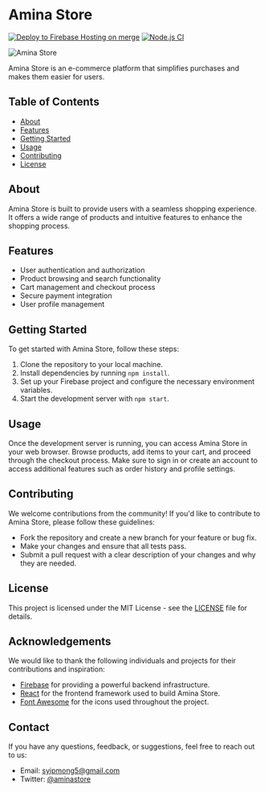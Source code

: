 # Amina Store

[![Deploy to Firebase Hosting on merge](https://github.com/Syipmong/ecommerce-store/actions/workflows/firebase-hosting-merge.yml/badge.svg)](https://github.com/Syipmong/ecommerce-store/actions/workflows/firebase-hosting-merge.yml)          [![Node.js CI](https://github.com/Syipmong/ecommerce-store/actions/workflows/node.js.yml/badge.svg)](https://github.com/Syipmong/ecommerce-store/actions/workflows/node.js.yml)

![Amina Store](src/assets/shopping.svg)

Amina Store is an e-commerce platform that simplifies purchases and makes them easier for users.

## Table of Contents

- [About](#about)
- [Features](#features)
- [Getting Started](#getting-started)
- [Usage](#usage)
- [Contributing](#contributing)
- [License](#license)

## About

Amina Store is built to provide users with a seamless shopping experience. It offers a wide range of products and intuitive features to enhance the shopping process.

## Features

- User authentication and authorization
- Product browsing and search functionality
- Cart management and checkout process
- Secure payment integration
- User profile management

## Getting Started

To get started with Amina Store, follow these steps:

1. Clone the repository to your local machine.
2. Install dependencies by running `npm install`.
3. Set up your Firebase project and configure the necessary environment variables.
4. Start the development server with `npm start`.

## Usage

Once the development server is running, you can access Amina Store in your web browser. Browse products, add items to your cart, and proceed through the checkout process. Make sure to sign in or create an account to access additional features such as order history and profile settings.

## Contributing

We welcome contributions from the community! If you'd like to contribute to Amina Store, please follow these guidelines:

- Fork the repository and create a new branch for your feature or bug fix.
- Make your changes and ensure that all tests pass.
- Submit a pull request with a clear description of your changes and why they are needed.

## License

This project is licensed under the MIT License - see the [LICENSE](LICENSE) file for details.

## Acknowledgements

We would like to thank the following individuals and projects for their contributions and inspiration:

- [Firebase](https://firebase.google.com) for providing a powerful backend infrastructure.
- [React](https://reactjs.org) for the frontend framework used to build Amina Store.
- [Font Awesome](https://fontawesome.com) for the icons used throughout the project.

## Contact

If you have any questions, feedback, or suggestions, feel free to reach out to us:

- Email: <syipmong5@gmail.com>
- Twitter: [@aminastore](https://twitter.com/syipmong)

